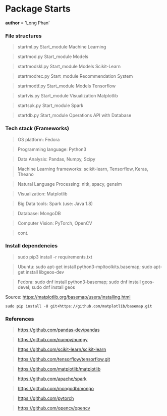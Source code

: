 # Package Starts 

__author__ = 'Long Phan'

### File structures 
> startml.py Start_module Machine Learning

> startmod.py Start_module Models

> startmodskl.py Start_module Models Scikit-Learn

> startmodrec.py Start_module Recommendation System

> startmodtf.py Start_module Models Tensorflow

> startvis.py Start_module Visualization Matplotlib

> startspk.py Start_module Spark

> startdb.py Start_module Operations API with Database

### Tech stack (Frameworks)
> OS platform: Fedora

> Programming language: Python3

> Data Analysis: Pandas, Numpy, Scipy

> Machine Learning frameworks: scikit-learn, Tensorflow, Keras, Theano

> Natural Language Processing: nltk, spacy, gensim

> Visualization: Matplotlib 

> Big Data tools: Spark (use: Java 1.8)

> Database: MongoDB

> Computer Vision: PyTorch, OpenCV

> cont.

### Install dependencies
> sudo pip3 install -r requirements.txt

> Ubuntu: sudo apt-get install python3-mpltoolkits.basemap; sudo apt-get install libgeos-dev

> Fedora: sudo dnf install python3-basemap; sudo dnf install geos-devel; sudo dnf install geos

Source: 
	https://matplotlib.org/basemap/users/installing.html
	
	sudo pip install -U git+https://github.com/matplotlib/basemap.git


### References
> https://github.com/pandas-dev/pandas

> https://github.com/numpy/numpy

> https://github.com/scikit-learn/scikit-learn

> https://github.com/tensorflow/tensorflow.git

> https://github.com/matplotlib/matplotlib

> https://github.com/apache/spark

> https://github.com/mongodb/mongo

> https://github.com/pytorch

> https://github.com/opencv/opencv
